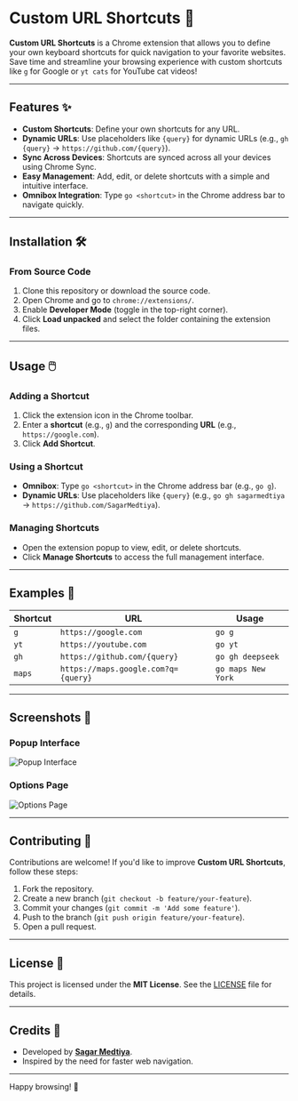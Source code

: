# Custom URL Shortcuts 🚀

**Custom URL Shortcuts** is a Chrome extension that allows you to define your own keyboard shortcuts for quick navigation to your favorite websites. Save time and streamline your browsing experience with custom shortcuts like `g` for Google or `yt cats` for YouTube cat videos!

---

## Features ✨

- **Custom Shortcuts**: Define your own shortcuts for any URL.
- **Dynamic URLs**: Use placeholders like `{query}` for dynamic URLs (e.g., `gh {query}` → `https://github.com/{query}`).
- **Sync Across Devices**: Shortcuts are synced across all your devices using Chrome Sync.
- **Easy Management**: Add, edit, or delete shortcuts with a simple and intuitive interface.
- **Omnibox Integration**: Type `go <shortcut>` in the Chrome address bar to navigate quickly.

---

## Installation 🛠️

### From Source Code
1. Clone this repository or download the source code.
2. Open Chrome and go to `chrome://extensions/`.
3. Enable **Developer Mode** (toggle in the top-right corner).
4. Click **Load unpacked** and select the folder containing the extension files.

---

## Usage 🖱️

### Adding a Shortcut
1. Click the extension icon in the Chrome toolbar.
2. Enter a **shortcut** (e.g., `g`) and the corresponding **URL** (e.g., `https://google.com`).
3. Click **Add Shortcut**.

### Using a Shortcut
- **Omnibox**: Type `go <shortcut>` in the Chrome address bar (e.g., `go g`).
- **Dynamic URLs**: Use placeholders like `{query}` (e.g., `go gh sagarmedtiya` → `https://github.com/SagarMedtiya`).

### Managing Shortcuts
- Open the extension popup to view, edit, or delete shortcuts.
- Click **Manage Shortcuts** to access the full management interface.

---

## Examples 🌟

| Shortcut | URL                                      | Usage               |
|----------|------------------------------------------|---------------------|
| `g`      | `https://google.com`                     | `go g`              |
| `yt`     | `https://youtube.com`                    | `go yt`             |
| `gh`     | `https://github.com/{query}`             | `go gh deepseek`    |
| `maps`   | `https://maps.google.com?q={query}`      | `go maps New York`  |

---

## Screenshots 📸

### Popup Interface
![Popup Interface](screenshots/popup.png)

### Options Page
![Options Page](screenshots/options.png)

---

## Contributing 🤝

Contributions are welcome! If you'd like to improve **Custom URL Shortcuts**, follow these steps:

1. Fork the repository.
2. Create a new branch (`git checkout -b feature/your-feature`).
3. Commit your changes (`git commit -m 'Add some feature'`).
4. Push to the branch (`git push origin feature/your-feature`).
5. Open a pull request.

---

## License 📜

This project is licensed under the **MIT License**. See the [LICENSE](LICENSE) file for details.

---


## Credits 🙏

- Developed by **[Sagar Medtiya](https://github.com/SagarMedtiya)**.
- Inspired by the need for faster web navigation.

---

Happy browsing! 🎉
